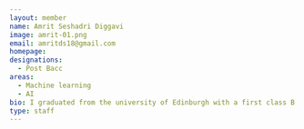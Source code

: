```yaml
---
layout: member
name: Amrit Seshadri Diggavi
image: amrit-01.png
email: amritds18@gmail.com
homepage: 
designations:
  - Post Bacc
areas:
  - Machine learning
  - AI  
bio: I graduated from the university of Edinburgh with a first class B Eng (Hons) computer science degree, and completed a 6 months long Data Science Intership at ushur Technologies Private limited. 
type: staff
---
```


